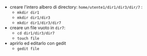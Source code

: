 - creare l'intero albero di directory: `home/utente1/dir1/dir3/dir/7` :
	- `mkdir dir1`
	- `mkdir dir1/dir3`
	- `mkdir dir1/dir3/dir7`
- creare un file vuoto in `dir7`:
	- `cd dir1/dir3/dir7`
	- `touch file`
- aprirlo ed editarlo con gedit 
	- `gedit file`
